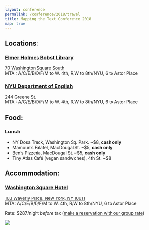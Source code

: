 ```yaml
---
layout: conference
permalink: /conference/2018/travel
title: Mapping the Text Conference 2018
map: true
---
```


<div class="neatline">
<div id="travel"></div>
</div>

## Locations:

### [Elmer Holmes Bobst Library <i class="fa fa-book"></i>](http://library.nyu.edu/locations/elmer-holmes-bobst-library/)

[70 Washington Square South](https://www.openstreetmap.org/way/248166208) <br />
MTA <i class="fa fa-subway"></i>: A/C/E/B/D/F/M to W. 4th, R/W to 8th/NYU, 6 to Astor Place

### [NYU Department of English <i class="fa fa-graduation-cap"></i>](http://as.nyu.edu/english.html)

[244 Greene St.](https://www.openstreetmap.org/way/248166241) <br />
MTA <i class="fa fa-subway"></i>: A/C/E/B/D/F/M to W. 4th, R/W to 8th/NYU, 6 to Astor Place

## Food:

### Lunch <i class="fa fa-utensils"></i>

* NY Dosa Truck, Washington Sq. Park. ~$8, **cash only**
* Mamoun’s Falafel, MacDougal St. ~$5, **cash only**
* Ben’s Pizzeria, MacDougal St. ~$5, **cash only**
* Tiny Atlas Café (vegan sandwiches), 4th St. ~$8

## Accommodation:

### [Washington Square Hotel <i class="fa fa-bed"></i>](http://www.washingtonsquarehotel.com)

[103 Waverly Place, New York, NY 10011](https://www.openstreetmap.org/node/2358048514) <br />
MTA: A/C/E/B/D/F/M to W. 4th, R/W to 8th/NYU, 6 to Astor Place

Rate: $287/night _before_ tax ([make a
reservation with our group rate](https://book.b4checkin.com/chameleon/washingtonsquarehotel/rlp/MappingtheText))

<img src="https://i.imgur.com/GIms4Gw.png" class="img-fluid">

